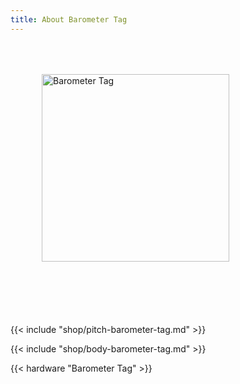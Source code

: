 ```yaml
---
title: About Barometer Tag
---
```


<style>
.module-pitch img {
    margin: 50px;
}
.module-pitch p {
    margin-top: 50px;
}
</style>

<div class="clearfix module-pitch">
<img class="pull-left" src="barometer-tag.png" alt="Barometer Tag" width="300">
<p>{{< include "shop/pitch-barometer-tag.md" >}}</p>
</div>

{{< include "shop/body-barometer-tag.md" >}}

{{< hardware "Barometer Tag" >}}
